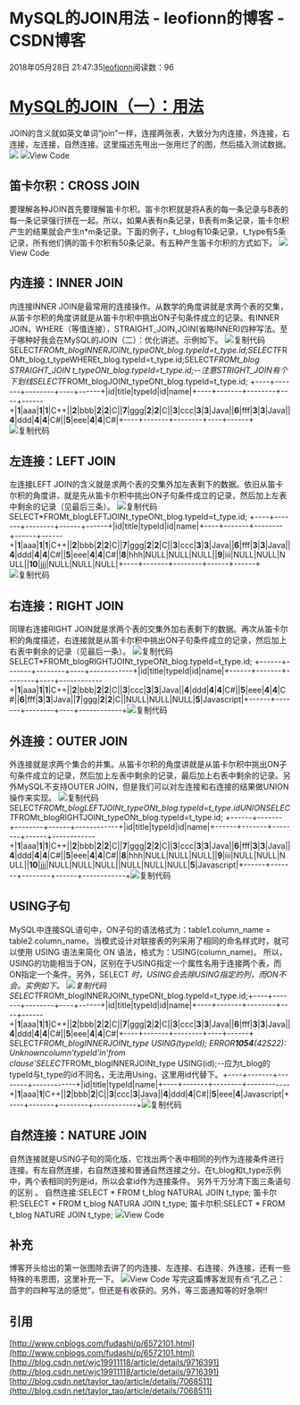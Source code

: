 
# MySQL的JOIN用法 - leofionn的博客 - CSDN博客


2018年05月28日 21:47:35[leofionn](https://me.csdn.net/qq_36142114)阅读数：96


# [MySQL的JOIN（一）：用法](https://www.cnblogs.com/fudashi/p/7491039.html)
JOIN的含义就如英文单词“join”一样，连接两张表，大致分为内连接，外连接，右连接，左连接，自然连接。这里描述先甩出一张用烂了的图，然后插入测试数据。
![](https://images2017.cnblogs.com/blog/1035967/201709/1035967-20170907174926054-907920122.jpg)
![](https://images.cnblogs.com/OutliningIndicators/ContractedBlock.gif)View Code
## 笛卡尔积：CROSS JOIN
要理解各种JOIN首先要理解笛卡尔积。笛卡尔积就是将A表的每一条记录与B表的每一条记录强行拼在一起。所以，如果A表有n条记录，B表有m条记录，笛卡尔积产生的结果就会产生n*m条记录。下面的例子，t_blog有10条记录，t_type有5条记录，所有他们俩的笛卡尔积有50条记录。有五种产生笛卡尔积的方式如下。
![](https://images.cnblogs.com/OutliningIndicators/ContractedBlock.gif)View Code
## 内连接：INNER JOIN
内连接INNER JOIN是最常用的连接操作。从数学的角度讲就是求两个表的交集，从笛卡尔积的角度讲就是从笛卡尔积中挑出ON子句条件成立的记录。有INNER JOIN，WHERE（等值连接），STRAIGHT_JOIN,JOIN(省略INNER)四种写法。至于哪种好我会在MySQL的JOIN（二）：优化讲述。示例如下。
![复制代码](https://common.cnblogs.com/images/copycode.gif)
SELECT*FROMt_blogINNERJOINt_typeONt_blog.typeId=t_type.id;SELECT*FROMt_blog,t_typeWHEREt_blog.typeId=t_type.id;SELECT*FROMt_blog STRAIGHT_JOIN t_typeONt_blog.typeId=t_type.id;--注意STRIGHT_JOIN有个下划线SELECT*FROMt_blogJOINt_typeONt_blog.typeId=t_type.id;
+----+-------+--------+----+------+|id|title|typeId|id|name|+----+-------+--------+----+------+|**1**|aaa|**1**|**1**|C++||**2**|bbb|**2**|**2**|C||**7**|ggg|**2**|**2**|C||**3**|ccc|**3**|**3**|Java||**6**|fff|**3**|**3**|Java||**4**|ddd|**4**|**4**|C\#||**5**|eee|**4**|**4**|C\#|+----+-------+--------+----+------+![复制代码](https://common.cnblogs.com/images/copycode.gif)

## 左连接：LEFT JOIN
左连接LEFT JOIN的含义就是求两个表的交集外加左表剩下的数据。依旧从笛卡尔积的角度讲，就是先从笛卡尔积中挑出ON子句条件成立的记录，然后加上左表中剩余的记录（见最后三条）。
![复制代码](https://common.cnblogs.com/images/copycode.gif)
SELECT*FROMt_blogLEFTJOINt_typeONt_blog.typeId=t_type.id;
+----+-------+--------+------+------+|id|title|typeId|id|name|+----+-------+--------+------+------+|**1**|aaa|**1**|**1**|C++||**2**|bbb|**2**|**2**|C||**7**|ggg|**2**|**2**|C||**3**|ccc|**3**|**3**|Java||**6**|fff|**3**|**3**|Java||**4**|ddd|**4**|**4**|C\#||**5**|eee|**4**|**4**|C\#||**8**|hhh|NULL|NULL|NULL||**9**|iii|NULL|NULL|NULL||**10**|jjj|NULL|NULL|NULL|+----+-------+--------+------+------+![复制代码](https://common.cnblogs.com/images/copycode.gif)

## 右连接：RIGHT JOIN
同理右连接RIGHT JOIN就是求两个表的交集外加右表剩下的数据。再次从笛卡尔积的角度描述，右连接就是从笛卡尔积中挑出ON子句条件成立的记录，然后加上右表中剩余的记录（见最后一条）。
![复制代码](https://common.cnblogs.com/images/copycode.gif)
SELECT*FROMt_blogRIGHTJOINt_typeONt_blog.typeId=t_type.id;
+------+-------+--------+----+------------+|id|title|typeId|id|name|+------+-------+--------+----+------------+|**1**|aaa|**1**|**1**|C++||**2**|bbb|**2**|**2**|C||**3**|ccc|**3**|**3**|Java||**4**|ddd|**4**|**4**|C\#||**5**|eee|**4**|**4**|C\#||**6**|fff|**3**|**3**|Java||**7**|ggg|**2**|**2**|C||NULL|NULL|NULL|**5**|Javascript|+------+-------+--------+----+------------+![复制代码](https://common.cnblogs.com/images/copycode.gif)

## 外连接：OUTER JOIN
外连接就是求两个集合的并集。从笛卡尔积的角度讲就是从笛卡尔积中挑出ON子句条件成立的记录，然后加上左表中剩余的记录，最后加上右表中剩余的记录。另外MySQL不支持OUTER JOIN，但是我们可以对左连接和右连接的结果做UNION操作来实现。
![复制代码](https://common.cnblogs.com/images/copycode.gif)
SELECT*FROMt_blogLEFTJOINt_typeONt_blog.typeId=t_type.idUNIONSELECT*FROMt_blogRIGHTJOINt_typeONt_blog.typeId=t_type.id;
+------+-------+--------+------+------------+|id|title|typeId|id|name|+------+-------+--------+------+------------+|**1**|aaa|**1**|**1**|C++||**2**|bbb|**2**|**2**|C||**7**|ggg|**2**|**2**|C||**3**|ccc|**3**|**3**|Java||**6**|fff|**3**|**3**|Java||**4**|ddd|**4**|**4**|C\#||**5**|eee|**4**|**4**|C\#||**8**|hhh|NULL|NULL|NULL||**9**|iii|NULL|NULL|NULL||**10**|jjj|NULL|NULL|NULL||NULL|NULL|NULL|**5**|Javascript|+------+-------+--------+------+------------+![复制代码](https://common.cnblogs.com/images/copycode.gif)

## USING子句
MySQL中连接SQL语句中，ON子句的语法格式为：table1.column_name = table2.column_name。当模式设计对联接表的列采用了相同的命名样式时，就可以使用 USING 语法来简化 ON 语法，格式为：USING(column_name)。
所以，USING的功能相当于ON，区别在于USING指定一个属性名用于连接两个表，而ON指定一个条件。另外，SELECT *时，USING会去除USING指定的列，而ON不会。实例如下。
![复制代码](https://common.cnblogs.com/images/copycode.gif)
SELECT*FROMt_blogINNERJOINt_typeONt_blog.typeId=t_type.id;+----+-------+--------+----+------+|id|title|typeId|id|name|+----+-------+--------+----+------+|**1**|aaa|**1**|**1**|C++||**2**|bbb|**2**|**2**|C||**7**|ggg|**2**|**2**|C||**3**|ccc|**3**|**3**|Java||**6**|fff|**3**|**3**|Java||**4**|ddd|**4**|**4**|C\#||**5**|eee|**4**|**4**|C\#|+----+-------+--------+----+------+
SELECT*FROMt_blogINNERJOINt_type USING(typeId);
    ERROR**1054**(42S22): Unknowncolumn'typeId'in'from clause'SELECT*FROMt_blogINNERJOINt_type USING(id);--应为t_blog的typeId与t_type的id不同名，无法用Using，这里用id代替下。+----+-------+--------+------------+|id|title|typeId|name|+----+-------+--------+------------+|**1**|aaa|**1**|C++||**2**|bbb|**2**|C||**3**|ccc|**3**|Java||**4**|ddd|**4**|C\#||**5**|eee|**4**|Javascript|+----+-------+--------+------------+![复制代码](https://common.cnblogs.com/images/copycode.gif)

## 自然连接：NATURE JOIN
自然连接就是USING子句的简化版，它找出两个表中相同的列作为连接条件进行连接。有左自然连接，右自然连接和普通自然连接之分。在t_blog和t_type示例中，两个表相同的列是id，所以会拿id作为连接条件。
另外千万分清下面三条语句的区别 。
自然连接:SELECT * FROM t_blog NATURAL JOIN t_type;
笛卡尔积:SELECT * FROM t_blog NATURA JOIN t_type;
笛卡尔积:SELECT * FROM t_blog NATURE JOIN t_type;
![](https://images.cnblogs.com/OutliningIndicators/ContractedBlock.gif)View Code
## 补充
博客开头给出的第一张图除去讲了的内连接、左连接、右连接、外连接，还有一些特殊的韦恩图，这里补充一下。
![](https://images.cnblogs.com/OutliningIndicators/ContractedBlock.gif)View Code
写完这篇博客发现有点“孔乙己：茴字的四种写法的感觉”，但还是有收获的。另外，等三面通知等的好急啊!!
## 引用
[http://www.cnblogs.com/fudashi/p/6572101.html](http://www.cnblogs.com/fudashi/p/6572101.html)
[http://blog.csdn.net/wjc19911118/article/details/9716391](http://blog.csdn.net/wjc19911118/article/details/9716391)
[http://blog.csdn.net/taylor_tao/article/details/7068511](http://blog.csdn.net/taylor_tao/article/details/7068511)


